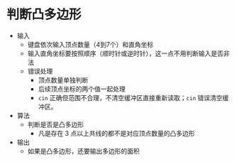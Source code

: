 # 判断凸多边形

- 输入
    - 键盘依次输入顶点数量（4到7个）和直角坐标
    - 输入直角坐标要按照顺序（顺时针或逆时针），这一点不用判断输入是否非法
    - 错误处理
        - 顶点数量单独判断
        - 后续顶点坐标的两个值一起处理
        - ``cin`` 正确但范围不合理，不清空缓冲区直接重新读取；``cin`` 错误清空缓冲区。
- 算法
    - 判断是否是凸多边形
        - 凡是存在 3 点以上共线的都不是对应顶点数量的凸多边形
- 输出
    - 如果是凸多边形，还要输出多边形的面积